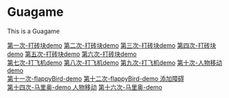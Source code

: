 # Guagame
This is a Guagame

<font color=#0099ff>[第一次-打砖块demo](http://wantsuchen.top/Guagame/%E7%AC%AC%E4%B8%80%E6%AC%A1/game.html)</font>
<font color=#0099ff>[第二次-打砖块demo](http://wantsuchen.top/Guagame/%E7%AC%AC%E4%BA%8C%E6%AC%A1/game.html)</font>
<font color=#0099ff>[第三次-打砖块demo](http://wantsuchen.top/Guagame/%E7%AC%AC%E4%B8%89%E6%AC%A1/game.html)</font>
<font color=#0099ff>[第四次-打砖块demo](http://wantsuchen.top/Guagame/%E7%AC%AC%E5%9B%9B%E6%AC%A1/game.html)</font>
<font color=#0099ff>[第五次-打砖块demo](http://wantsuchen.top/Guagame/%E7%AC%AC%E4%BA%94%E6%AC%A1/game.html)</font>
<font color=#0099ff>[第六次-打砖块demo](http://wantsuchen.top/Guagame/%E7%AC%AC%E5%85%AD%E6%AC%A1/game.html)</font>
<br>
<font color=#0099ff>[第七次-打飞机demo](http://wantsuchen.top/Guagame/%E7%AC%AC%E4%B8%83%E6%AC%A1/game.html)</font>
<font color=#0099ff>[第八次-打飞机demo](http://wantsuchen.top/Guagame/%E7%AC%AC%E5%85%AB%E6%AC%A1/game.html)</font>
<font color=#0099ff>[第九次-打飞机demo](http://wantsuchen.top/Guagame/%E7%AC%AC%E4%B9%9D%E6%AC%A1/game.html)</font>
<font color=#0099ff>[第十次-人物移动demo](http://wantsuchen.top/Guagame/%E7%AC%AC%E5%8D%81%E6%AC%A1/game.html)</font>
<br>
<font color=#0099ff>[第十一次-flappyBird-demo](http://wantsuchen.top/Guagame/%E7%AC%AC%E5%8D%81%E4%B8%80%E6%AC%A1/game.html)</font>
<font color=#0099ff>[第十二次-flappyBird-demo 添加障碍](http://wantsuchen.top/Guagame/%E7%AC%AC%E5%8D%81%E4%BA%8C%E6%AC%A1/game.html)</font><br>
<font color=#0099ff>[第十四次-马里奥-demo 人物移动](http://wantsuchen.top/Guagame/%E7%AC%AC%E5%8D%81%E5%9B%9B%E6%AC%A1/game.html)</font>
<font color=#0099ff>[第十六次-马里奥-demo ](http://wantsuchen.top/Guagame/%E7%AC%AC%E5%8D%81%E5%85%AD%E6%AC%A1/game.html)</font>

